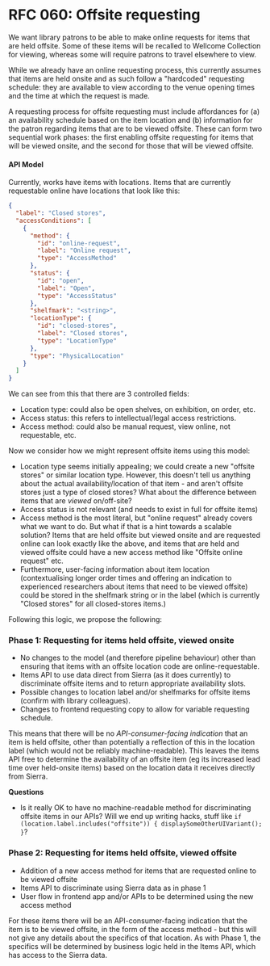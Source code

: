 # RFC 060: Offsite requesting

We want library patrons to be able to make online requests for items that are held offsite. Some of these items will be recalled to Wellcome Collection for viewing, whereas some will require patrons to travel elsewhere to view. 

While we already have an online requesting process, this currently assumes that items are held onsite and as such follow a "hardcoded" requesting schedule: they are available to view according to the venue opening times and the time at which the request is made. 

A requesting process for offsite requesting must include affordances for (a) an availability schedule based on the item location and (b) information for the patron regarding items that are to be viewed offsite. These can form two sequential work phases: the first enabling offsite requesting for items that will be viewed onsite, and the second for those that will be viewed offsite.

#### API Model

Currently, works have items with locations. Items that are currently requestable online have locations that look like this:

```json
{
  "label": "Closed stores",
  "accessConditions": [
    {
      "method": {
        "id": "online-request",
        "label": "Online request",
        "type": "AccessMethod"
      },
      "status": {
        "id": "open",
        "label": "Open",
        "type": "AccessStatus"
      },
      "shelfmark": "<string>",
      "locationType": {
        "id": "closed-stores",
        "label": "Closed stores",
        "type": "LocationType"
      },
      "type": "PhysicalLocation"
    }
  ]
}
```

We can see from this that there are 3 controlled fields:

- Location type: could also be open shelves, on exhibition, on order, etc.
- Access status: this refers to intellectual/legal access restrictions.
- Access method: could also be manual request, view online, not requestable, etc.

Now we consider how we might represent offsite items using this model:

- Location type seems initially appealing; we could create a new "offsite stores" or similar location type. However, this doesn't tell us anything about the actual availability/location of that item - and aren't offsite stores just a type of closed stores? What about the difference between items that are *viewed* on/off-site?
- Access status is not relevant (and needs to exist in full for offsite items)
- Access method is the most literal, but "online request" already covers what we want to do. But what if that is a hint towards a scalable solution? Items that are held offsite but viewed onsite and are requested online can look exactly like the above, and items that are held and viewed offsite could have a new access method like "Offsite online request" etc.
- Furthermore, user-facing information about item location (contextualising longer order times and offering an indication to experienced researchers about items that need to be viewed offsite) could be stored in the shelfmark string or in the label (which is currently "Closed stores" for all closed-stores items.) 

Following this logic, we propose the following:

### Phase 1: Requesting for items held offsite, viewed onsite

- No changes to the model (and therefore pipeline behaviour) other than ensuring that items with an offsite location code are online-requestable.
- Items API to use data direct from Sierra (as it does currently) to discriminate offsite items and to return appropriate availability slots.
- Possible changes to location label and/or shelfmarks for offsite items (confirm with library colleagues).
- Changes to frontend requesting copy to allow for variable requesting schedule.

This means that there will be no *API-consumer-facing indication* that an item is held offsite, other than potentially a reflection of this in the location label (which would not be reliably machine-readable). This leaves the items API free to determine the availability of an offsite item (eg its increased lead time over held-onsite items) based on the location data it receives directly from Sierra.

**Questions**

- Is it really OK to have no machine-readable method for discriminating offsite items in our APIs? Will we end up writing hacks, stuff like `if (location.label.includes("offsite")) { displaySomeOtherUIVariant(); }`?

### Phase 2: Requesting for items held offsite, viewed offsite

- Addition of a new access method for items that are requested online to be viewed offsite
- Items API to discriminate using Sierra data as in phase 1
- User flow in frontend app and/or APIs to be determined using the new access method	

For these items there will be an API-consumer-facing indication that the item is to be viewed offsite, in the form of the access method - but this will not give any details about the specifics of that location. As with Phase 1, the specifics will be determined by business logic held in the Items API, which has access to the Sierra data.